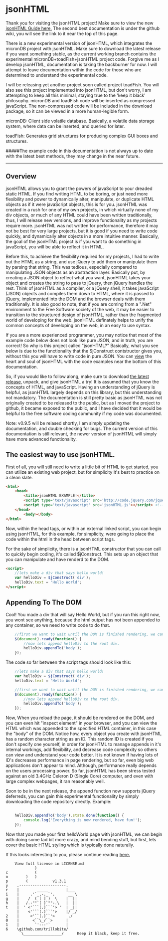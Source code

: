 jsonHTML
========

Thank you for visiting the jsonHTML project! Make sure to view the new [jsonHTML Guide here.](https://trillobite.github.io) The second best documentation is under the github wiki, you will see the link to it near the top of this page. 

There is a new experimental version of jsonHTML, which integrates the micronDB project with jsonHTML. Make sure to download the latest release if you want something stable, as the current working branch contains the experimental micronDB+toadFish+jsonHTML project code. Forgive me as I develop jsonHTML, documentation is taking the backburner for now. I will attempt to leave documentation within the code for those who are determined to understand the experimental code.

I will be releasing yet another project soon called project toadFish. You will also see this project implemented into jsonHTML, but don't worry, I am attempting to keep all this minimal, staying true to the 'keep it black' philosophy. micronDB and toadFish code will be inserted as compressed javaScript. The non-compressed code will be included in the download package, so it can be viewed in a more human-legible form.

micronDB: Client side volatile database. Basically, a volatile data storage system, where data can be inserted, and queried for later.

toadFish: Generates grid structures for producing complex GUI boxes and structures.

#####The example code in this documentation is not always up to date with the latest best methods, they may change in the near future. 

-------------------------------------------------------------------------------------------------------------------------

Overview
--------

jsonHTML allows you to grant the powers of javaScript to your dreaded static HTML.
If you find writing HTML to be boring, or just need more flexibility and power to dynamically alter, manipulate,
or duplicate HTML objects as if it were javaScript objects, this is for you. jsonHTML was created in a rush for one of my
own projects, in which virtually none of my div objects, or much of any HTML could have been written
traditionally, thus, I will release new versions, and improve functionality as my projects require more. jsonHTML was not written for performance, therefore it may not be best for very large projects, but it is good if you need to write code quickly, and dynamically alter objects in a more intuitive manner. Basically, the goal of the jsonHTML project is if you want to do something in javaScript, you will be able to reflect it in HTML.

Before this, to achieve the flexibility required for my projects, I had to write out the HTML as a string, and use jQuery to
add them or manipulate them by parsing that string. This was tedious, especially compared to manipulating JSON objects as an
abstraction layer. Basically put, by creating a JSON object to reflect what you want, jsonHTML takes your object and creates
the string to pass to jQuery, then jQuery handles the rest. Think of jsonHTML as a compiler, or a jQuery shell, it takes javaScript (JSON) objects and compiles them down to HTML, where it is passed to jQuery, implemented into the DOM and the browser deals with them traditionally. It is also good to note, that if you are coming from a ".Net" environment to the Free Software society of the web, it may be easier to transition to the structured design of jsonHTML, rather than the fragmented world of developing for the web. jsonHTML definately helps to unify the common concepts of developing on the web, in an easy to use syntax.

If you are a more experienced programmer, you may notice that most of the example code below does not look like pure JSON, and in truth, you are correct! So why is this project called "jsonHTML?" Basically, what you see below is due to the functionality that the $jConstruct contstructor gives you, without this you will have to write code in pure JSON. You can [view](https://github.com/trillobite/jsonHTML#writing-in-a-different-style) the heart and soul of jsonHTML with the code examples near the bottom of this documentation.

So, if you would like to follow along, make sure to download [the latest release,](https://github.com/trillobite/jsonHTML/archive/v0.9-beta.zip) unpack, and give jsonHTML a try! It is assumed that you know the concepts of HTML, and javaScript. Having an understanding of jQuery is helpful, as jsonHTML largely depends on this library, but this understanding not mandatory. The documentation is still pretty basic as jsonHTML was not originally created to be released to the public, but as I moved the project to github, it became exposed to the public, and I have decided that it would be helpful to the free software coding community if my code was documented.

Note: v0.9.5 will be relased shortly, I am simply updating the documentation, and double checking for bugs. The current version of this documentation is still relevant, the newer version of jsonHTML will simply have more advanced functionality.

The easiest way to use jsonHTML.
---------------------------------

First of all, you will still need to write a little bit of HTML to get started, you can utilize an existing web project, but for
simplicity it's best to practice on a clean slate.
```HTML
<html>
    <head>
        <title>jsonHTML EXAMPLE!</title>
        <script type='text/javascript' src='http://code.jquery.com/jquery-1.10.2.min.js'></script> <!--MAKE SURE TO INCLUDE JQUERY-->
        <script type='text/javascript' src='jsonHTML.js'></script> <!-- MAKE SURE TO INCLUDE jsonHTML -->
    </head>
        <body></body>
</html>
```

Now, within the head tags, or within an external linked script, you can begin using jsonHTML, for this example, for simplicity, 
were going to place the code within the html in the head between script tags.

For the sake of simplicity, there is a jsonHTML constructor that you can call to quickly begin coding, it's called $jConstruct.
This sets up an object that you can manipulate and have renderd to the DOM. 

```HTML
<script>
    //lets make a div that says hello world!
    var helloDiv = $jConstruct('div');
    helloDiv.text = 'Hello World';
</script>
```
Appending To The DOM
--------------------

Cool! You made a div that will say Hello World, but if you run this right now, you wont see anything, because the html output has
not been appended to any container, so we need to write code to do that.
```JavaScript
    //first we want to wait until the DOM is finished rendering, we can use jQuery to do this.
    $(document).ready(function() {
        //now lets append helloDiv to the root div.
        helloDiv.appendTo('body');
    });
```
The code so far between the script tags should look like this:
```JavaScript
    //lets make a div that says hello world!
    var helloDiv = $jConstruct('div');
    helloDiv.text = 'Hello World';

    //first we want to wait until the DOM is finished rendering, we can use jQuery to do this.
    $(document).ready(function() {
        //now lets append helloDiv to the root div.
        helloDiv.appendTo('body');
    });

```
Now, When you reload the page, it should be rendered on the DOM, and you can even hit "inspect element" in your browser, and you can view the HTML which was appended to the specified HTML container, in this case the "body" of the DOM. Notice how, every object you create with jsonHTML has a random character string as an ID. This random ID is created if you don't specify one yourself, in order for jsonHTML to manage appends in it's internal workings, add flexibility, and decrease code complexity so others can view and understand your code better. It is not known if having lots of ID's decreases performance in page rendering, but so far, even big web applications don't appear to mind. Although, performance really depends on the users processing power. So far, jsonHTML has been stress tested against an old 3.4GHz Celeron D (Single Core) computer, and even with large complex webpages, it ran reasonably well.

Soon to be in the next release, the append function now supports jQuery deferreds, you can gain this experimental functionality by simply downloading the code repository directly. Example:

```JavaScript
    
    helloDiv.appendTo('body').state.done(function() {
        console.log('Everything is now rendered, have fun!');
    });
``` 

Now that you made your first helloWorld page with jsonHTML, we can begin with doing some tad bit more crazy, and mind bending
stuff, but first, lets cover the basic HTML styling which is typically done naturally.

If this looks interesting to you, please continue reading [here.](https://trillobite.github.io)

```
    View full license in LICENSE.md
             )
c            (
o        )   )
p        (           v1.3.1
y    .---------------------.
r    |        _____        |___      
i    |     .'`_,-._`'.      __ \
g    |    /  ( [ ] )  \    |  ||
h    |   /.-""`( )`""-.\   |  ||
t    |  ' <'```(.)```'> '  | _||
     |    <'```(.)```'>    |/ _/
2    |     <'``(.)``'>      ./
0    |      <``\_/``>      |
1    |       `'---'`       |
6    \github.com/trillobite/              
       \_________________/      Keep it black, keep it free.
```
